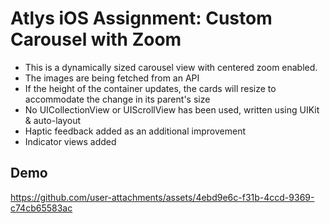 # Atlys iOS Assignment: Custom Carousel with Zoom

- This is a dynamically sized carousel view with centered zoom enabled.
- The images are being fetched from an API
- If the height of the container updates, the cards will resize to accommodate the change in its parent's size
- No UICollectionView or UIScrollView has been used, written using UIKit & auto-layout
- Haptic feedback added as an additional improvement
- Indicator views added

## Demo

https://github.com/user-attachments/assets/4ebd9e6c-f31b-4ccd-9369-c74cb65583ac

